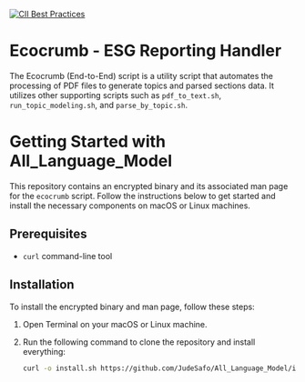 [![CII Best Practices](https://bestpractices.coreinfrastructure.org/projects/569/badge)](https://bestpractices.coreinfrastructure.org/projects/569)<br>

# Ecocrumb - ESG Reporting Handler

The Ecocrumb (End-to-End) script is a utility script that automates the processing of PDF files to generate topics and parsed sections data. It utilizes other supporting scripts such as `pdf_to_text.sh`, `run_topic_modeling.sh`, and `parse_by_topic.sh`.

# Getting Started with All_Language_Model

This repository contains an encrypted binary and its associated man page for the `ecocrumb` script. Follow the instructions below to get started and install the necessary components on macOS or Linux machines.

## Prerequisites

- `curl` command-line tool

## Installation

To install the encrypted binary and man page, follow these steps:

1. Open Terminal on your macOS or Linux machine.

2. Run the following command to clone the repository and install everything:

   ```bash
   curl -o install.sh https://github.com/JudeSafo/All_Language_Model/install.sh && chmod +x install.sh && ./install.sh


